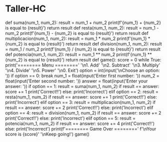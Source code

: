 # Taller-HC
def suma(num_1, num_2):
  result = num_1 + num_2
  print(f'{num_1} + {num_2} is equal to {result}')
  return result
def resta(num_1, num_2):
  result = num_1 - num_2
  print(f'{num_1} - {num_2} is equal to {result}')
  return result
def multiplicacion(num_1, num_2):
  result = num_1 * num_2
  print(f'{num_1} * {num_2} is equal to {result}')
  return result
def division(num_1, num_2):
  result = num_1 / num_2
  print(f'{num_1} / {num_2} is equal to {result}')
  return result
def potencia(num_1, num_2):
  result = num_1 ** num_2
  print(f'{num_1} ** {num_2} is equal to {result}')
  return result
def game():
  score = 0
  while True:
    print('======== Menu ========'
          '\n1. Add'
          '\n2. Subtract'
          '\n3. Multiply'
          '\n4. Divide'
          '\n5. Power'
          '\n0. Exit')
    option = int(input('\nChoose an option: '))
    if option == 0:
      break
    num_1 = float(input('Enter first number: '))
    num_2 = float(input('Enter second number: '))
    answer = float(input('Enter your answer: '))
    if option == 1:
      result = suma(num_1, num_2)
      if result == answer:
        score += 1
        print('Correct!!')
      else:
        print('Incorrect')
    elif option == 2:
      result = resta(num_1, num_2)
      if result == answer:
        score += 1
        print('Correct!!')
      else:
        print('Incorrect')
    elif option == 3:
      result = multiplicacion(num_1, num_2)
      if result == answer:
        score += 2
        print('Correct!!')
      else:
        print('Incorrect')
    elif option == 4:
      result = division(num_1, num_2)
      if result == answer:
        score += 2
        print('Correct!!')
      else:
        print('Incorrect')
    elif option == 5:
      result = potencia(num_1, num_2)
      if result == answer:
        score += 4
        print('Correct!!')
      else:
        print('Incorrect')
  print(f'======== Game Over ========'
        f'\nYour score is {score}'
        '\nKeep going!')
game()
